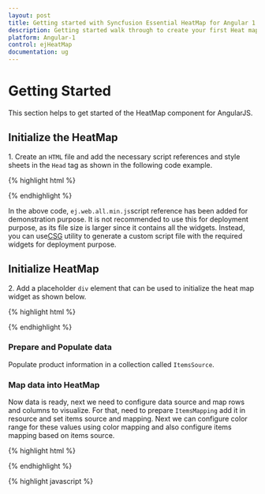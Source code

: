 ```yaml
---
layout: post
title: Getting started with Syncfusion Essential HeatMap for Angular 1.0
description: Getting started walk through to create your first Heat map.
platform: Angular-1
control: ejHeatMap
documentation: ug
---
```


# Getting Started

This section helps to get started of the HeatMap component for AngularJS. 

## Initialize the HeatMap

1\. Create an `HTML` file and add the necessary script references and style sheets in the `Head` tag as shown in the following code example.

{% highlight html %}

<!DOCTYPE html>
<html ng-app="defaultApp">

<head>
    <link rel="stylesheet" href="http://cdn.syncfusion.com/14.3.0.49/js/web/bootstrap-  theme/ej.web.all.min.css" />
    <script src="https://code.jquery.com/jquery-3.0.0.min.js"></script>
    <script src="http://cdn.syncfusion.com/js/assets/external/jsrender.min.js" type="text/javascript"></script>
    <script src="https://ajax.aspnetcdn.com/ajax/jquery.validate/1.14.0/jquery.validate.min.js"></script>
    <script src="https://code.angularjs.org/1.4.0-rc.2/angular.min.js"></script>
    <script src="http://cdn.syncfusion.com/14.3.0.49/js/web/ej.web.all.min.js" type="text/javascript"></script>
    <script src="http://js.syncfusion.com/demos/web/scripts/xljsondata.js" type="text/javascript"></script>
    <script src="https://code.angularjs.org/1.4.0-rc.2/angular-route.min.js"></script>
    <script src="http://cdn.syncfusion.com/14.3.0.49/js/common/ej.widget.angular.min.js"></script>
</head>

<body>
</body>

</html>

{% endhighlight %}

In the above code, `ej.web.all.min.js`script reference has been added for demonstration purpose. It is not recommended to use this for deployment purpose, as its file size is larger since it contains all the widgets. Instead, you can use[CSG](http://csg.syncfusion.com/# "") utility to generate a custom script file with the required widgets for deployment purpose.

## Initialize HeatMap

2\. Add a placeholder `div` element that can be used to initialize the heat map widget as shown below.

{% highlight html %}

<!DOCTYPE html>
<html ng-app="defaultApp">

<body ng-controller="heatmapCtrl">
    <ej-heatmap id="HeatMap" e-height="600px" e-width="100%"></ej-heatmap>
</body>

</html>

{% endhighlight %}

### Prepare and Populate data

Populate product information in a collection called `ItemsSource`.

### Map data into HeatMap

Now data is ready, next we need to configure data source and map rows and columns to visualize. For that, need to prepare `ItemsMapping` add it in resource and set items source and mapping.
Next we can configure color range for these values using color mapping and also configure items mapping based on items source.

{% highlight html %}

<!DOCTYPE html>
<html ng-app="defaultApp">

<body ng-controller="heatmapCtrl">
    <ej-heatmap id="HeatMap" e-width="100%" e-height="300px" e-itemssource="itemsSource" e-heatmapcell-showcontent="showContentValue" e-heatmapcell-showcolor="cellColor" e-itemsmapping="itemsMapping">
        <e-colormappingcollection>
            <e-colormapping e-value="0" e-color="#8ec8f8"></e-colormapping>
            <e-colormapping e-value="100" e-color="#0d47a1"></e-colormapping>
        </e-colormappingcollection>
    </ej-heatmap>
</body>

</html>

{% endhighlight %}

{% highlight javascript %}

<!DOCTYPE html>
<html>

<body>
    <script>
        var scope;
        var itemsSource = [];
        var rows = ["Vegie-spread", "Tofuaa", "Alice Mutton", "Konbu", "Fløtemysost", "Perth Pasties", "Boston Crab Meat", "Raclette Courdavault"];
        for (var i = 0; i < 8; i++) {
            itemsSource.push({
                ProductName: rows[i],
                Y2010: getValue(),
                Y2011: getValue(),
                Y2012: getValue(),
                Y2013: getValue(),
                Y2014: getValue(),
                Y2015: getValue(),
                Y2016: getValue(),
                Y2017: getValue(),
                Y2018: getValue()
            });
        }

        function getValue() {
            return Math.floor((Math.random() * 100) + 1);
        }

        angular.module("defaultApp", ["ngRoute", "ejangular"]);
        syncApp.controller('heatmapCtrl', function($scope, $rootScope) {
            $scope.itemsSource = itemsSource;
            $scope.itemsMapping = {
                row: {
                    "propertyName": "Year",
                    "displayName": "Year",
                },
                value: {
                    "propertyName": "Value"
                },
                columnMapping: [{
                        "propertyName": "Y2010",
                        "displayName": "Y2010",
                        columnStyle: {
                            width: 100
                        }
                    },
                    {
                        "propertyName": "Y2011",
                        "displayName": "Y2011",
                        columnStyle: {
                            width: 100
                        }
                    },
                    {
                        "propertyName": "Y2012",
                        "displayName": "Y2012",
                        columnStyle: {
                            width: 100
                        }
                    },
                    {
                        "propertyName": "Y2013",
                        "displayName": "Y2013",
                        columnStyle: {
                            width: 100
                        }
                    },
                    {
                        "propertyName": "Y2014",
                        "displayName": "Y2014",
                        columnStyle: {
                            width: 100
                        }
                    },
                    {
                        "propertyName": "Y2015",
                        "displayName": "Y2015",
                        columnStyle: {
                            width: 100
                        }
                    },
                    {
                        "propertyName": "Y2016",
                        "displayName": "Y2016",
                        columnStyle: {
                            width: 100
                        }
                    },
                    {
                        "propertyName": "Y2017",
                        "displayName": "Y2017",
                        columnStyle: {
                            width: 100
                        }
                    },
                    {
                        "propertyName": "Y2018",
                        "displayName": "Y2018",
                        columnStyle: {
                            width: 100
                        }
                    },
                ],
                headerMapping: {
                    "propertyName": "ProductName",
                    "displayName": "Product Name",
                    columnStyle: {
                        width: 140
                    }
                }
            };
        });
    </script>
</body>

</html>

{% endhighlight %}

![](Getting-Started_images/Getting-Started_img1.png)

## Initialize Legend

A legend control is used to represent range value in a gradient, create a legend with the same color mapping as shown below.
 
{% highlight html %}
<!DOCTYPE html>
<html ng-app="defaultApp">

<body ng-controller="heatmapCtrl">
    <ej-heatmaplegend id="heatmap_legend" e-isresponsive="true" e-height="50px" e-width="75%">
        <e-colormappingcollection>
            <e-colormapping e-value="0" e-color="#8ec8f8"></e-colormapping>
            <e-colormapping e-value="100" e-color="#0d47a1"></e-colormapping>
        </e-colormappingcollection>
    </ej-heatmaplegend>
</body>

</html>

{% endhighlight %}

![](Getting-Started_images/Getting-Started_img2.png)
